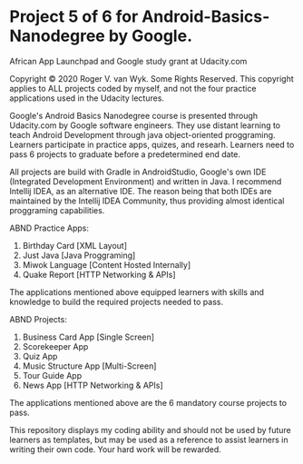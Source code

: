 # Project 5 of 6 for Android-Basics-Nanodegree by Google.
African App Launchpad and Google study grant at Udacity.com

Copyright © 2020 Roger V. van Wyk. Some Rights Reserved.
This copyright applies to ALL projects coded by myself, and not the four practice applications used in the Udacity lectures.

Google's Android Basics Nanodegree course is presented through Udacity.com by Google software engineers. 
They use distant learning to teach Android Development through java object-oriented proggraming.
Learners participate in practice apps, quizes, and researh.
Learners need to pass 6 projects to graduate before a predetermined end date.

All projects are build with Gradle in AndroidStudio, Google's own IDE (Integrated Development Environment) and written in Java. I recommend Intellij IDEA, as an alternative IDE. The reason being that both IDEs are maintained by the Intellij IDEA Community, thus providing almost identical proggraming capabilities.

ABND Practice Apps:
1. Birthday Card [XML Layout]
2. Just Java [Java Proggraming]
3. Miwok Language [Content Hosted Internally]
4. Quake Report [HTTP Networking & APIs]

The applications mentioned above equipped learners with skills and knowledge to build the required projects needed to pass.

ABND Projects:
1. Business Card App [Single Screen]
2. Scorekeeper App
3. Quiz App
4. Music Structure App [Multi-Screen]
5. Tour Guide App
6. News App [HTTP Networking & APIs]

The applications mentioned above are the 6 mandatory course projects to pass.

This repository displays my coding ability and should not be used by future learners as templates, but may be used as a reference to assist learners in writing their own code. Your hard work will be rewarded.



